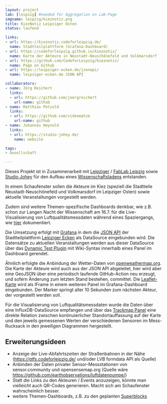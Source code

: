 ```yaml
---
layout: project
lab: [leipzig] #needed for Aggregation on Lab-Page
imgname: leipzig/kieznotiz.png
title: KiezNotiz Leipziger Osten
status: laufend

links:
- url: https://kieznotiz.codeforleipzig.de/
  name: Stadtteilplattform (Grafana-Dashboard)
- url: https://codeforleipzig.github.io/kieznotiz/
  name: Karte der Akteure in Neustadt-Neuschönefeld und Volkmarsdorf
- url: https://github.com/CodeforLeipzig/kieznotiz/
  name: Page on Github
- url: https://leipziger-ecken.de/jsonapi/
  name: leipziger-ecken.de JSON API

collaborators:
- name: Jörg Reichert
  links:
  - url: https://github.com/joergreichert
    url-name: github
- name: Matthias Petzold
  links:
  - url: https://github.com/videomatze
    url-name: github
- name: Johannes Heynold
  links:
  - url: https://studio-johey.de/
    name: website

tags:
- Gesellschaft

---
```


Dieses Projekt ist in Zusammenarbeit mit [Leipziger](https://leipziger-ecken.de/) / [FabLab Leipzig](http://www.fablab-leipzig.de) sowie [Studio Johey](https://studio-johey.de/) für den Aufbau eines [Wissenschaftsladens](http://hybridartlab.de/workshops-2/) entstanden.

In einem Schaufenster sollen die Akteure im Kiez (speziell die Stadtteile Neustadt-Neuschönefeld und Volkmarsdorf im Leipziger Osten) sowie aktuelle Veranstaltungen vorgestellt werden.

Zudem sind weitere Themen-spezifische Dashboards denkbar, wie z.B. schon zur Langen Nacht der Wissenschaft am 16.7. für die Live-Visualisierung von Luftqualitätsmessdaten während eines Spaziergangs, wie [hier](https://mobile.twitter.com/_hanwong/status/1415685957043449863/photo/1) dokumentiert.

Die Umsetzung erfolgt mit [Grafana](https://grafana.com) in dem die [JSON API](https://leipziger-ecken.de/jsonapi/) der Stadtteilplattform [Leipziger Ecken](https://leipziger-ecken.de/) als DataSource eingebunden wird. Die Datensätze zu aktuellen Veranstaltungen werden aus dieser DataSource über das [Dynamic Test Plugin](https://grafana.com/grafana/plugins/marcusolsson-dynamictext-panel/) mit Wiki-Syntax innerhalb eines Panel im Dashboard gerendet.

Ähnlich erfolgte die Anbindung der Wetter-Daten von [openweathermap.org](https://openweathermap.org/). Die Karte der Akteure wird auch aus der JSON API abgeleitet, hier wird aber eine GeoJSON über eine periodisch laufende GitHub-Action neu erzeugt, und sofern Änderung zum letzten Stand bestehen, committet. Die [Leaflet-Karte](https://codeforleipzig.github.io/kieznotiz/) wird als IFrame in einem weiteren Panel im Grafana-Dashboard eingebunden. Der Marker springt aller 10 Sekunden zum nächsten Akteur, der vorgestellt werden soll.

Für die Visualisierung von Luftqualitätsmessdaten wurde die Daten über eine InfluxDB-DataSource empfangen und über das [Trackmap Panel](https://grafana.com/grafana/plugins/pr0ps-trackmap-panel/) eine direkte Relation zwischen kontinuierlicher Standortauffassung auf der Karte und den jeweils gemessenen Werten der verschiedenen Sensoren im Mess-Rucksack in den jeweiligen Diagrammen hergestellt.

## Erweiterungsideen
 * Anzeige der Live-Abfahrtszeiten der Straßenbahnen in der Nähe (https://gtfs.codeforleipzig.de/ und/oder LVB formdata API als Quelle)
 * Anbinden der Daten privater Sensor-Messstationen von sensor.community und opensensemap.org (Quelle wäre https://github.com/earthobservations/luftdatenpumpe/)
 * Statt die Links zu den Akteuren / Events anzuzeigen, könnte man vielleicht auch QR-Codes generieren. Macht sich am Schaufenster wahrscheinlich besser.
 * weitere Themen-Dashboards, z.B. zu den geplanten [Superblocks](https://www.oekoloewe.de/nachhaltige-mobilitaet-stadtentwicklung-detail/leipziger-superblocks.html)